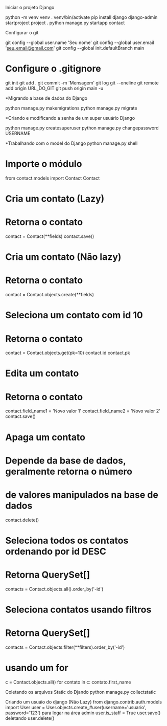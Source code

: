 Iniciar o projeto Django

python -m venv venv
. venv/bin/activate
pip install django
django-admin startproject project .
python manage.py startapp contact

Configurar o git

git config --global user.name 'Seu nome'
git config --global user.email 'seu_email@gmail.com'
git config --global init.defaultBranch main
# Configure o .gitignore
git init
git add .
git commit -m 'Mensagem'
git log
git --oneline
git remote add origin URL_DO_GIT
git push origin main -u


*Migrando a base de dados do Django

python manage.py makemigrations
python manage.py migrate


*Criando e modificando a senha de um super usuário Django

python manage.py createsuperuser
python manage.py changepassword USERNAME

*Trabalhando com o model do Django
python manage.py shell

# Importe o módulo
from contact.models import Contact
Contact
# Cria um contato (Lazy)
# Retorna o contato
contact = Contact(**fields)
contact.save()
# Cria um contato (Não lazy)
# Retorna o contato
contact = Contact.objects.create(**fields)
# Seleciona um contato com id 10
# Retorna o contato
contact = Contact.objects.get(pk=10)
contact.id
contact.pk
# Edita um contato
# Retorna o contato
contact.field_name1 = 'Novo valor 1'
contact.field_name2 = 'Novo valor 2'
contact.save()
# Apaga um contato
# Depende da base de dados, geralmente retorna o número
# de valores manipulados na base de dados
contact.delete()
# Seleciona todos os contatos ordenando por id DESC
# Retorna QuerySet[]
contacts = Contact.objects.all().order_by('-id')
# Seleciona contatos usando filtros
# Retorna QuerySet[]
contacts = Contact.objects.filter(**filters).order_by('-id')
# usando um for
c = Contact.objects.all() 
for contato in c: contato.first_name 


Coletando os arquivos Static do Djando
python manage.py collectstatic

Criando um usuáio do django (Não Lazy)
from django.contrib.auth.models import User
user = User.objects.create_#user(username='usuario', password='123')
para logar na área admin
user.is_staff = True
user.save()
deletando
user.delete()


